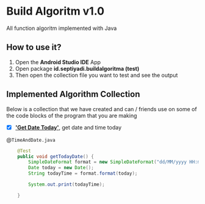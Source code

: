 # Build Algoritm v1.0
All function algoritm implemented with Java

## How to use it?
1. Open the <b>Android Studio IDE</b> App
2. Open package <b>id.septiyadi.buildalgoritma (test)</b>
3. Then open the collection file you want to test and see the output

## Implemented Algorithm Collection
Below is a collection that we have created and can / friends use on some of the code blocks of the program that you are making

- [x] <a href=""><b>'Get Date Today'</b></a>, get date and time today

@`TimeAndDate.java`

```.java
    @Test
    public void getTodayDate() {
        SimpleDateFormat format = new SimpleDateFormat("dd/MM/yyyy HH:mm:ss");
        Date today = new Date();
        String todayTime = format.format(today);

        System.out.print(todayTime);

    }
```
